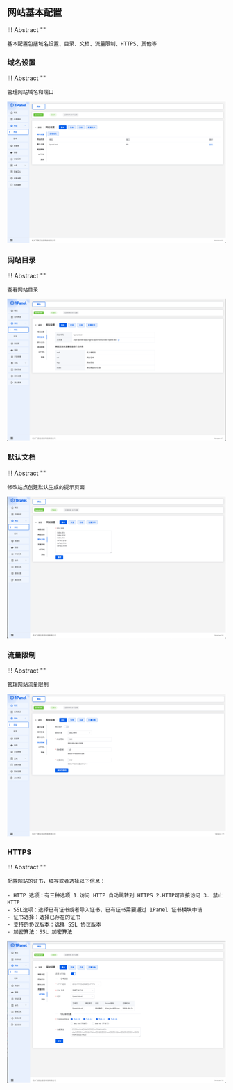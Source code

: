 ## 网站基本配置
!!! Abstract ""

    基本配置包括域名设置、目录、文档、流量限制、HTTPS、其他等

### 域名设置

!!! Abstract ""

    管理网站域名和端口

![img.png](../../img/websites/config_basic_domain.png)

### 网站目录

!!! Abstract ""

    查看网站目录

![img.png](../../img/websites/config_basic_folder.png)

### 默认文档

!!! Abstract ""

    修改站点创建默认生成的提示页面

![img_1.png](../../img/websites/basic_config_default.png)

### 流量限制

!!! Abstract ""

    管理网站流量限制

![img.png](../../img/websites/basic_config_limit.png)


### HTTPS

!!! Abstract ""

    配置网站的证书，填写或者选择以下信息：
    
    - HTTP 选项：有三种选项 1.访问 HTTP 自动跳转到 HTTPS 2.HTTP可直接访问 3. 禁止HTTP
    - SSL选项：选择已有证书或者导入证书，已有证书需要通过 1Panel 证书模块申请
    - 证书选择：选择已存在的证书
    - 支持的协议版本：选择 SSL 协议版本
    - 加密算法：SSL 加密算法
    

![img.png](../../img/websites/basic_config_https.png)
